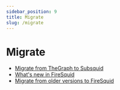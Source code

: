 ```yaml
---
sidebar_position: 9
title: Migrate
slug: /migrate
---
```


# Migrate

- [Migrate from TheGraph to Subsquid](/migrate/migrate-subgraph)
- [What's new in FireSquid](/new-in-fire-squid)
- [Migrate from older versions to FireSquid](/migrate/migrate-to-fire-squid)
